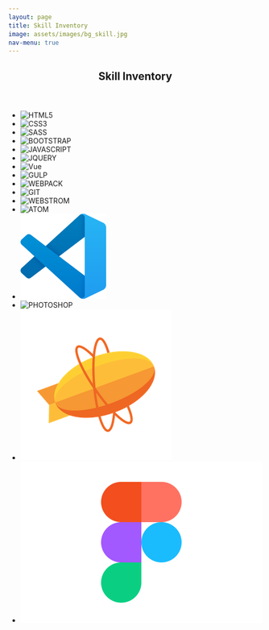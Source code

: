 ```yaml
---
layout: page
title: Skill Inventory
image: assets/images/bg_skill.jpg
nav-menu: true
---
```


<!-- Main -->
<div id="main">

<!-- One -->
<section id="one">
	<div class="inner">
		<header class="major">
			<h1>Skill Inventory</h1>
		</header>
		<ul class="skill-list">
            <li><img src="assets/images/skill/img_skill01.png" alt="HTML5" title="HTML5" /></li>
            <li><img src="assets/images/skill/img_skill02.png" alt="CSS3" title="CSS3" /></li>
            <li><img src="assets/images/skill/img_skill03.png" alt="SASS" title="SASS" /></li>
            <li><img src="assets/images/skill/img_skill04.png" alt="BOOTSTRAP" title="BOOTSTRAP" /></li>
            <li><img src="assets/images/skill/img_skill05.png" alt="JAVASCRIPT" title="JAVASCRIPT" /></li>
            <li><img src="assets/images/skill/img_skill06.png" alt="JQUERY" title="JQUERY" /></li>
            <li><img src="assets/images/skill/img_skill14.png" alt="Vue" title="Vue" /></li>
            <li><img src="assets/images/skill/img_skill07.png" alt="GULP" title="GULP" /></li>
            <li><img src="assets/images/skill/img_skill08.png" alt="WEBPACK" title="WEBPACK" /></li>
            <li><img src="assets/images/skill/img_skill09.png" alt="GIT" title="GIT" /></li>
            <li><img src="assets/images/skill/img_skill10.png" alt="WEBSTROM" title="WEBSTROM" /></li>
            <li><img src="assets/images/skill/img_skill11.png" alt="ATOM" title="ATOM" /></li>
            <li><img src="assets/images/skill/img_skill15.png" alt="VSCODE" title="VSCODE" width="170" /></li>
            <li><img src="assets/images/skill/img_skill13.png" alt="PHOTOSHOP" title="PHOTOSHOP" /></li>
            <li><img src="assets/images/skill/img_skill16.png" alt="zeplin" title="zeplin" /></li>
            <li><img src="assets/images/skill/img_skill17.png" alt="figma" title="figma" /></li>
        </ul>
    </div>
</section>

</div>
